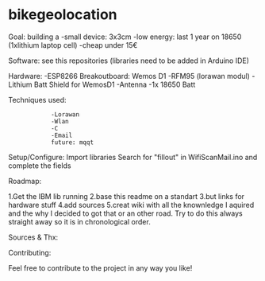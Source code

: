 # bikegeolocation

Goal: building a
								 -small device: 3x3cm
                 -low energy: last 1 year on 18650 (1xlithium laptop cell)
                 -cheap under 15€ 
               
Software: see this repositories (libraries need to be added in Arduino IDE)


Hardware: 
					-ESP8266 Breakoutboard: Wemos D1 
          -RFM95 (lorawan modul)
          -Lithium Batt Shield for WemosD1
          -Antenna
          -1x 18650 Batt 
          

Techniques used: 

                -Lorawan
                -Wlan
                -C 
                -Email 
                future: mqqt

Setup/Configure: Import libraries
       Search for "fillout" in WifiScanMail.ino and complete the fields
		
    
            
Roadmap: 

1.Get the IBM lib running 
2.base this readme on a standart 
3.but links for hardware stuff
4.add sources 
5.creat wiki with all the knownledge I aquired and the why I decided to got that or an other road. Try to do this always straight away so it is in chronological order. 

Sources & Thx: 


Contributing:

Feel free to contribute to the project in any way you like!
